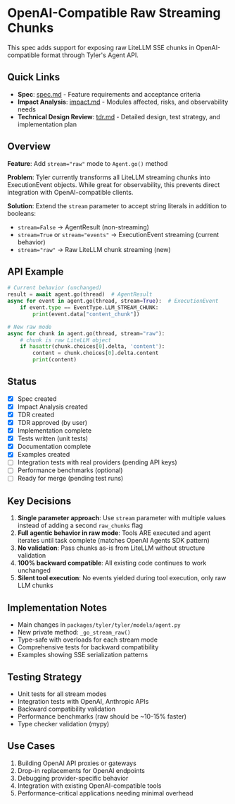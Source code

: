 # OpenAI-Compatible Raw Streaming Chunks

This spec adds support for exposing raw LiteLLM SSE chunks in OpenAI-compatible format through Tyler's Agent API.

## Quick Links

- **Spec**: [spec.md](./spec.md) - Feature requirements and acceptance criteria
- **Impact Analysis**: [impact.md](./impact.md) - Modules affected, risks, and observability needs
- **Technical Design Review**: [tdr.md](./tdr.md) - Detailed design, test strategy, and implementation plan

## Overview

**Feature**: Add `stream="raw"` mode to `Agent.go()` method

**Problem**: Tyler currently transforms all LiteLLM streaming chunks into ExecutionEvent objects. While great for observability, this prevents direct integration with OpenAI-compatible clients.

**Solution**: Extend the `stream` parameter to accept string literals in addition to booleans:
- `stream=False` → AgentResult (non-streaming)
- `stream=True` or `stream="events"` → ExecutionEvent streaming (current behavior)
- `stream="raw"` → Raw LiteLLM chunk streaming (new)

## API Example

```python
# Current behavior (unchanged)
result = await agent.go(thread)  # AgentResult
async for event in agent.go(thread, stream=True):  # ExecutionEvent
    if event.type == EventType.LLM_STREAM_CHUNK:
        print(event.data["content_chunk"])

# New raw mode
async for chunk in agent.go(thread, stream="raw"):
    # chunk is raw LiteLLM object
    if hasattr(chunk.choices[0].delta, 'content'):
        content = chunk.choices[0].delta.content
        print(content)
```

## Status

- [x] Spec created
- [x] Impact Analysis created
- [x] TDR created
- [x] TDR approved (by user)
- [x] Implementation complete
- [x] Tests written (unit tests)
- [x] Documentation complete
- [x] Examples created
- [ ] Integration tests with real providers (pending API keys)
- [ ] Performance benchmarks (optional)
- [ ] Ready for merge (pending test runs)

## Key Decisions

1. **Single parameter approach**: Use `stream` parameter with multiple values instead of adding a second `raw_chunks` flag
2. **Full agentic behavior in raw mode**: Tools ARE executed and agent iterates until task complete (matches OpenAI Agents SDK pattern)
3. **No validation**: Pass chunks as-is from LiteLLM without structure validation
4. **100% backward compatible**: All existing code continues to work unchanged
5. **Silent tool execution**: No events yielded during tool execution, only raw LLM chunks

## Implementation Notes

- Main changes in `packages/tyler/tyler/models/agent.py`
- New private method: `_go_stream_raw()`
- Type-safe with overloads for each stream mode
- Comprehensive tests for backward compatibility
- Examples showing SSE serialization patterns

## Testing Strategy

- Unit tests for all stream modes
- Integration tests with OpenAI, Anthropic APIs
- Backward compatibility validation
- Performance benchmarks (raw should be ~10-15% faster)
- Type checker validation (mypy)

## Use Cases

1. Building OpenAI API proxies or gateways
2. Drop-in replacements for OpenAI endpoints
3. Debugging provider-specific behavior
4. Integration with existing OpenAI-compatible tools
5. Performance-critical applications needing minimal overhead

